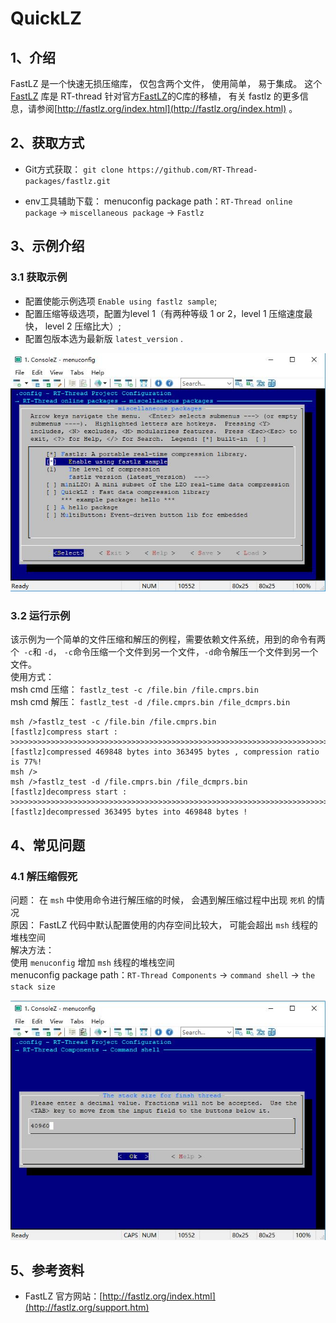 # QuickLZ

## 1、介绍

FastLZ 是一个快速无损压缩库， 仅包含两个文件， 使用简单， 易于集成。 这个 [FastLZ](https://github.com/RT-Thread-packages/fastlz) 库是 RT-thread 针对官方[FastLZ](http://fastlz.org/download.htm)的C库的移植， 有关 fastlz 的更多信息，请参阅[http://fastlz.org/index.html](http://fastlz.org/index.html) 。

## 2、获取方式

-  Git方式获取：
`git clone https://github.com/RT-Thread-packages/fastlz.git`

- env工具辅助下载：
  menuconfig package path：`RT-Thread online package` -> `miscellaneous package` -> `Fastlz`

## 3、示例介绍

### 3.1 获取示例

- 配置使能示例选项 `Enable using fastlz sample`;
- 配置压缩等级选项，配置为level 1（有两种等级 1 or 2，level 1 压缩速度最快， level 2 压缩比大）;
- 配置包版本选为最新版 `latest_version` .

![](./doc/image/fastlz.jpg)



### 3.2 运行示例
该示例为一个简单的文件压缩和解压的例程，需要依赖文件系统，用到的命令有两个` -c`和 `-d`， `-c`命令压缩一个文件到另一个文件，`-d`命令解压一个文件到另一个文件。   
使用方式：  
msh cmd 压缩： `fastlz_test -c /file.bin /file.cmprs.bin`  
msh cmd 解压： `fastlz_test -d /file.cmprs.bin /file_dcmprs.bin`  

    msh />fastlz_test -c /file.bin /file.cmprs.bin
    [fastlz]compress start : >>>>>>>>>>>>>>>>>>>>>>>>>>>>>>>>>>>>>>>>>>>>>>>>>>>>>>>>>>>>>>>>>>>>>>>>
    [fastlz]compressed 469848 bytes into 363495 bytes , compression ratio is 77%!
    msh />
    msh />fastlz_test -d /file.cmprs.bin /file_dcmprs.bin
    [fastlz]decompress start : >>>>>>>>>>>>>>>>>>>>>>>>>>>>>>>>>>>>>>>>>>>>>>>>>>>>>>>>>>>>>>>>>>>>>>>>
    [fastlz]decompressed 363495 bytes into 469848 bytes !

## 4、常见问题

### 4.1 解压缩假死

  问题： 在 `msh` 中使用命令进行解压缩的时候， 会遇到解压缩过程中出现 `死机` 的情况  
  原因： FastLZ 代码中默认配置使用的内存空间比较大， 可能会超出 `msh` 线程的堆栈空间  
  解决方法：   
  使用 `menuconfig` 增加 `msh` 线程的堆栈空间   
    menuconfig package path：`RT-Thread Components` -> `command shell` -> `the stack size`

![](./doc/image/MSH_MEM.jpg)

## 5、参考资料

- FastLZ 官方网站：[http://fastlz.org/index.html](http://fastlz.org/support.htm)
